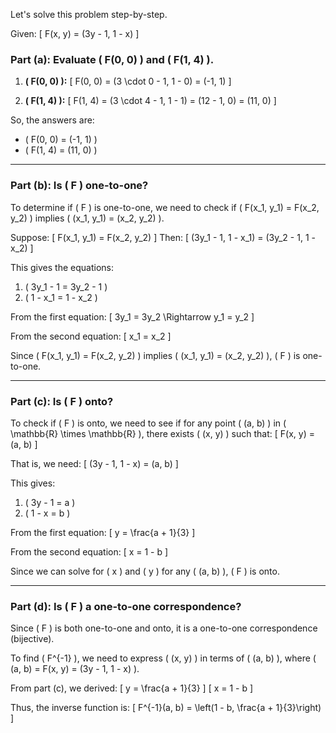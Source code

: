 Let's solve this problem step-by-step.

Given:
\[
F(x, y) = (3y - 1, 1 - x)
\]

### Part (a): Evaluate \( F(0, 0) \) and \( F(1, 4) \).

1. **\( F(0, 0) \):**
   \[
   F(0, 0) = (3 \cdot 0 - 1, 1 - 0) = (-1, 1)
   \]

2. **\( F(1, 4) \):**
   \[
   F(1, 4) = (3 \cdot 4 - 1, 1 - 1) = (12 - 1, 0) = (11, 0)
   \]

So, the answers are:
- \( F(0, 0) = (-1, 1) \)
- \( F(1, 4) = (11, 0) \)

---

### Part (b): Is \( F \) one-to-one?

To determine if \( F \) is one-to-one, we need to check if \( F(x_1, y_1) = F(x_2, y_2) \) implies \( (x_1, y_1) = (x_2, y_2) \).

Suppose:
\[
F(x_1, y_1) = F(x_2, y_2)
\]
Then:
\[
(3y_1 - 1, 1 - x_1) = (3y_2 - 1, 1 - x_2)
\]

This gives the equations:
1. \( 3y_1 - 1 = 3y_2 - 1 \)
2. \( 1 - x_1 = 1 - x_2 \)

From the first equation:
\[
3y_1 = 3y_2 \Rightarrow y_1 = y_2
\]

From the second equation:
\[
x_1 = x_2
\]

Since \( F(x_1, y_1) = F(x_2, y_2) \) implies \( (x_1, y_1) = (x_2, y_2) \), \( F \) is one-to-one.

---

### Part (c): Is \( F \) onto?

To check if \( F \) is onto, we need to see if for any point \( (a, b) \) in \( \mathbb{R} \times \mathbb{R} \), there exists \( (x, y) \) such that:
\[
F(x, y) = (a, b)
\]

That is, we need:
\[
(3y - 1, 1 - x) = (a, b)
\]

This gives:
1. \( 3y - 1 = a \)
2. \( 1 - x = b \)

From the first equation:
\[
y = \frac{a + 1}{3}
\]

From the second equation:
\[
x = 1 - b
\]

Since we can solve for \( x \) and \( y \) for any \( (a, b) \), \( F \) is onto.

---

### Part (d): Is \( F \) a one-to-one correspondence?

Since \( F \) is both one-to-one and onto, it is a one-to-one correspondence (bijective). 

To find \( F^{-1} \), we need to express \( (x, y) \) in terms of \( (a, b) \), where \( (a, b) = F(x, y) = (3y - 1, 1 - x) \).

From part (c), we derived:
\[
y = \frac{a + 1}{3}
\]
\[
x = 1 - b
\]

Thus, the inverse function is:
\[
F^{-1}(a, b) = \left(1 - b, \frac{a + 1}{3}\right)
\]
